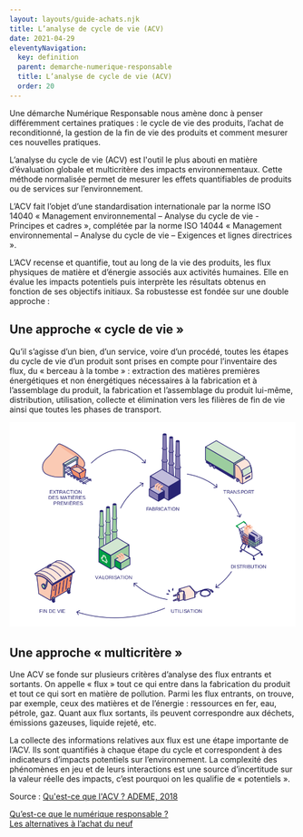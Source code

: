 ```yaml
---
layout: layouts/guide-achats.njk
title: L’analyse de cycle de vie (ACV)
date: 2021-04-29
eleventyNavigation:
  key: definition
  parent: demarche-numerique-responsable
  title: L’analyse de cycle de vie (ACV)
  order: 20
---
```


Une démarche Numérique Responsable nous amène donc à penser différemment certaines pratiques : le cycle de vie des produits, l’achat de reconditionné, la gestion de la fin de vie des produits et comment mesurer ces nouvelles pratiques.

L’analyse du cycle de vie (ACV) est l'outil le plus abouti en matière d’évaluation globale et multicritère des impacts environnementaux. Cette méthode normalisée permet de mesurer les effets quantifiables de produits ou de services sur l’environnement.

L’ACV fait l’objet d’une standardisation internationale par la norme ISO 14040 « Management environnemental – Analyse du cycle de vie - Principes et cadres », complétée par la norme ISO 14044 « Management environnemental – Analyse du cycle de vie – Exigences et lignes directrices ».

L’ACV recense et quantifie, tout au long de la vie des produits, les flux physiques de matière et d’énergie associés aux activités humaines. Elle en évalue les impacts potentiels puis interprète les résultats obtenus en fonction de ses objectifs initiaux. Sa robustesse est fondée sur une double approche :

## Une approche « cycle de vie »

Qu’il s’agisse d’un bien, d’un service, voire d’un procédé, toutes les étapes du cycle de vie d’un produit sont prises en compte pour l’inventaire des flux, du « berceau à la tombe » : extraction des matières premières énergétiques et non énergétiques nécessaires à la fabrication et à l’assemblage du produit, la fabrication et l’assemblage du produit lui-même, distribution, utilisation, collecte et élimination vers les filières de fin de vie ainsi que toutes les phases de transport.

![](/img/guide-achats/schema-acv.svg)
 
## Une approche « multicritère »

Une ACV se fonde sur plusieurs critères d’analyse des flux entrants et sortants. On appelle « flux » tout ce qui entre dans la fabrication du produit et tout ce qui sort en matière de pollution. Parmi les flux entrants, on trouve, par exemple, ceux des matières et de l’énergie : ressources en fer, eau, pétrole, gaz. Quant aux flux sortants, ils peuvent correspondre aux déchets, émissions gazeuses, liquide rejeté, etc.

La collecte des informations relatives aux flux est une étape importante de l’ACV. Ils sont quantifiés à chaque étape du cycle et correspondent à des indicateurs d’impacts potentiels sur l’environnement. La complexité des phénomènes en jeu et de leurs interactions est une source d’incertitude sur la valeur réelle des impacts, c’est pourquoi on les qualifie de « potentiels ».

Source : [Qu'est-ce que l'ACV ? ADEME, 2018](https://www.ademe.fr/expertises/consommer-autrement/passer-a-laction/dossier/lanalyse-cycle-vie/quest-lacv)

<div class="fr-grid-row fr-grid-row--gutters fr-py-3w">
  <div class="fr-col-12 fr-col-sm-6 fr-col-md-6">
    <a class="fr-link fr-fi-arrow-left-line fr-link--icon-left" href="/publications/guide-pratique-achats-numeriques-responsables/demarche-numerique-responsable/definition/">Qu’est-ce que le numérique responsable ?</a>
  </div>
  
  <div class="fr-col-12 fr-col-sm-6 fr-col-md-6 text-align--right">
    <a class="fr-link fr-fi-arrow-right-line fr-link--icon-right" href="/publications/guide-pratique-achats-numeriques-responsables/demarche-numerique-responsable/alternative-achat/">Les alternatives à l’achat du neuf</a>
  </div>
</div>